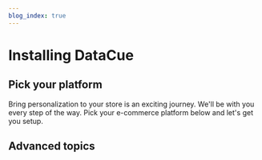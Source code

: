 ```yaml
---
blog_index: true
---
```


# Installing DataCue

## Pick your platform

Bring personalization to your store is an exciting journey. We'll be with you every step of the way. Pick your e-commerce platform below and let's get you setup.

<ArticleIndex type="install" fmfilter="platform" />

## Advanced topics

<ArticleIndex type="install" fmfilter="advanced" />

